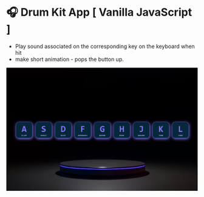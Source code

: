 # 🎧 Drum Kit App [ Vanilla JavaScript ]

- Play sound associated on the corresponding key on the keyboard when hit
- make short animation - pops the button up.

![Drum kit](./assets/drumkit.png "Drum kit screenshot")
